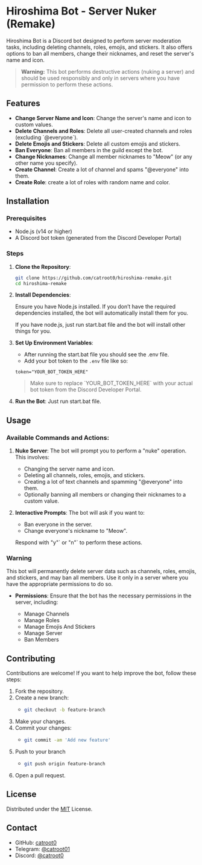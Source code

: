# Hiroshima Bot - Server Nuker (Remake)

Hiroshima Bot is a Discord bot designed to perform server moderation tasks, including deleting channels, roles, emojis, and stickers. It also offers options to ban all members, change their nicknames, and reset the server's name and icon.

> **Warning:** This bot performs destructive actions (nuking a server) and should be used responsibly and only in servers where you have permission to perform these actions.

## Features

- **Change Server Name and Icon**: Change the server's name and icon to custom values.
- **Delete Channels and Roles**: Delete all user-created channels and roles (excluding \`@everyone\`).
- **Delete Emojis and Stickers**: Delete all custom emojis and stickers.
- **Ban Everyone**: Ban all members in the guild except the bot.
- **Change Nicknames**: Change all member nicknames to "Meow" (or any other name you specify).
- **Create Channel**: Create a lot of channel and spams \"@everyone\" into them.
- **Create Role**: create a lot of roles with random name and color.

## Installation

### Prerequisites

- Node.js (v14 or higher)
- A Discord bot token (generated from the Discord Developer Portal)

### Steps

1. **Clone the Repository**:

   ```bash
   git clone https://github.com/catroot0/hiroshima-remake.git
   cd hiroshima-remake
   ```

2. **Install Dependencies**:

   Ensure you have Node.js installed. If you don’t have the required dependencies installed, the bot will automatically install them for you.

   If you have node.js, just run start.bat file and the bot will install other things for you.

3. **Set Up Environment Variables**:

   - After running the start.bat file you should see the .env file.
   - Add your bot token to the `.env` file like so:

   ```env
   token="YOUR_BOT_TOKEN_HERE"
   ```

   > Make sure to replace \`YOUR_BOT_TOKEN_HERE\` with your actual bot token from the Discord Developer Portal.

4. **Run the Bot**:
   Just run start.bat file.

## Usage

### Available Commands and Actions:

1. **Nuke Server**:
   The bot will prompt you to perform a "nuke" operation. This involves:

   - Changing the server name and icon.
   - Deleting all channels, roles, emojis, and stickers.
   - Creating a lot of text channels and spamming \"@everyone\" into them.
   - Optionally banning all members or changing their nicknames to a custom value.

2. **Interactive Prompts**:
   The bot will ask if you want to:

   - Ban everyone in the server.
   - Change everyone's nickname to "Meow".

   Respond with \"y"\` or \"n"` to perform these actions.

### Warning

This bot will permanently delete server data such as channels, roles, emojis, and stickers, and may ban all members. Use it only in a server where you have the appropriate permissions to do so.

- **Permissions**: Ensure that the bot has the necessary permissions in the server, including:

  - Manage Channels
  - Manage Roles
  - Manage Emojis And Stickers
  - Manage Server
  - Ban Members

## Contributing

Contributions are welcome! If you want to help improve the bot, follow these steps:

1. Fork the repository.
2. Create a new branch:
   - ```bash
     git checkout -b feature-branch
     ```
3. Make your changes.
4. Commit your changes:
   - ```bash
     git commit -am 'Add new feature'
     ```
5. Push to your branch
   - ```bash
     git push origin feature-branch
     ```
6. Open a pull request.

## License

Distributed under the [MIT](https://opensource.org/license/mit) License.

## Contact

- GitHub: [catroot0](https://github.com/catroot0/)
- Telegram: [@catroot01](https://t.me/catroot01)
- Discord: [@catroot0](https://discord.com/users/1358758349054808226)
